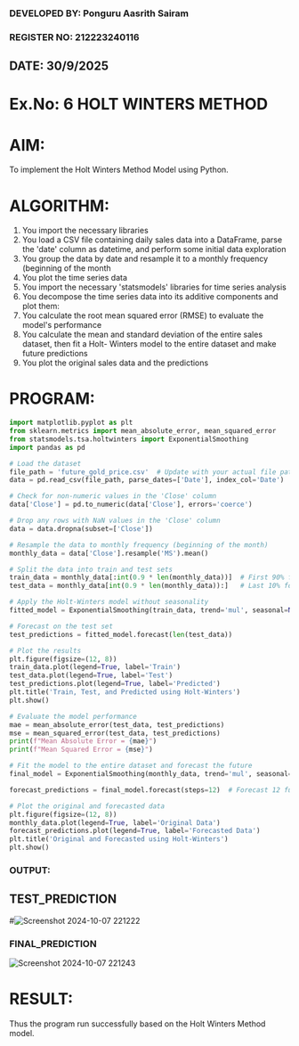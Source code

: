 ### DEVELOPED BY: Ponguru Aasrith Sairam
### REGISTER NO: 212223240116
## DATE: 30/9/2025

# Ex.No: 6               HOLT WINTERS METHOD
 

# AIM:
To implement the Holt Winters Method Model using Python.

# ALGORITHM:
1. You import the necessary libraries
2. You load a CSV file containing daily sales data into a DataFrame, parse the 'date' column as
datetime, and perform some initial data exploration
3. You group the data by date and resample it to a monthly frequency (beginning of the month
4. You plot the time series data
5. You import the necessary 'statsmodels' libraries for time series analysis
6. You decompose the time series data into its additive components and plot them:
7. You calculate the root mean squared error (RMSE) to evaluate the model's performance
8. You calculate the mean and standard deviation of the entire sales dataset, then fit a Holt-
Winters model to the entire dataset and make future predictions
9. You plot the original sales data and the predictions

# PROGRAM:
```python
import matplotlib.pyplot as plt
from sklearn.metrics import mean_absolute_error, mean_squared_error
from statsmodels.tsa.holtwinters import ExponentialSmoothing
import pandas as pd

# Load the dataset
file_path = 'future_gold_price.csv'  # Update with your actual file path
data = pd.read_csv(file_path, parse_dates=['Date'], index_col='Date')

# Check for non-numeric values in the 'Close' column
data['Close'] = pd.to_numeric(data['Close'], errors='coerce')

# Drop any rows with NaN values in the 'Close' column
data = data.dropna(subset=['Close'])

# Resample the data to monthly frequency (beginning of the month)
monthly_data = data['Close'].resample('MS').mean()

# Split the data into train and test sets
train_data = monthly_data[:int(0.9 * len(monthly_data))]  # First 90% for training
test_data = monthly_data[int(0.9 * len(monthly_data)):]   # Last 10% for testing

# Apply the Holt-Winters model without seasonality
fitted_model = ExponentialSmoothing(train_data, trend='mul', seasonal=None).fit()

# Forecast on the test set
test_predictions = fitted_model.forecast(len(test_data))

# Plot the results
plt.figure(figsize=(12, 8))
train_data.plot(legend=True, label='Train')
test_data.plot(legend=True, label='Test')
test_predictions.plot(legend=True, label='Predicted')
plt.title('Train, Test, and Predicted using Holt-Winters')
plt.show()

# Evaluate the model performance
mae = mean_absolute_error(test_data, test_predictions)
mse = mean_squared_error(test_data, test_predictions)
print(f"Mean Absolute Error = {mae}")
print(f"Mean Squared Error = {mse}")

# Fit the model to the entire dataset and forecast the future
final_model = ExponentialSmoothing(monthly_data, trend='mul', seasonal=None).fit()

forecast_predictions = final_model.forecast(steps=12)  # Forecast 12 future periods

# Plot the original and forecasted data
plt.figure(figsize=(12, 8))
monthly_data.plot(legend=True, label='Original Data')
forecast_predictions.plot(legend=True, label='Forecasted Data')
plt.title('Original and Forecasted using Holt-Winters')
plt.show()

```

### OUTPUT:

## TEST_PREDICTION
#![Screenshot 2024-10-07 221222](https://github.com/user-attachments/assets/b190c0bf-c7dc-4c2d-93c3-f0ca77e2ea7f)

### FINAL_PREDICTION
![Screenshot 2024-10-07 221243](https://github.com/user-attachments/assets/3bf4b003-314a-4b2f-ac7d-6d0b7749dec0)


# RESULT:
Thus the program run successfully based on the Holt Winters Method model.
